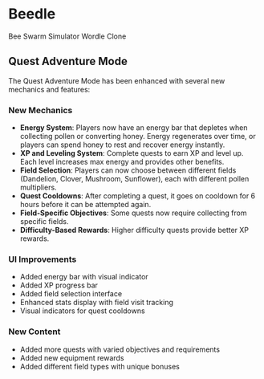 # Beedle
 Bee Swarm Simulator Wordle Clone

## Quest Adventure Mode

The Quest Adventure Mode has been enhanced with several new mechanics and features:

### New Mechanics
- **Energy System**: Players now have an energy bar that depletes when collecting pollen or converting honey. Energy regenerates over time, or players can spend honey to rest and recover energy instantly.
- **XP and Leveling System**: Complete quests to earn XP and level up. Each level increases max energy and provides other benefits.
- **Field Selection**: Players can now choose between different fields (Dandelion, Clover, Mushroom, Sunflower), each with different pollen multipliers.
- **Quest Cooldowns**: After completing a quest, it goes on cooldown for 6 hours before it can be attempted again.
- **Field-Specific Objectives**: Some quests now require collecting from specific fields.
- **Difficulty-Based Rewards**: Higher difficulty quests provide better XP rewards.

### UI Improvements
- Added energy bar with visual indicator
- Added XP progress bar
- Added field selection interface
- Enhanced stats display with field visit tracking
- Visual indicators for quest cooldowns

### New Content
- Added more quests with varied objectives and requirements
- Added new equipment rewards
- Added different field types with unique bonuses
